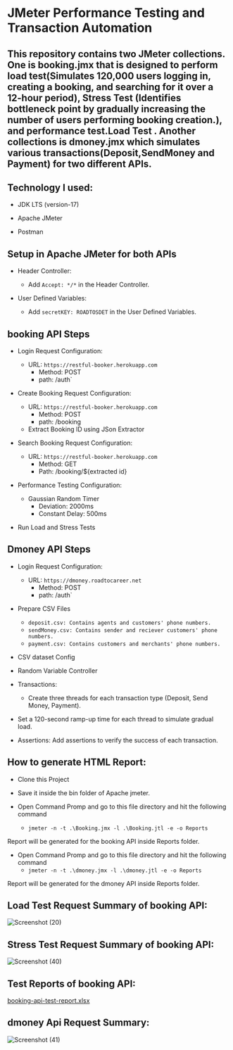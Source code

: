# JMeter Performance Testing and Transaction Automation

## This repository contains two JMeter collections. One is booking.jmx that is designed to perform load test(Simulates 120,000 users logging in, creating a booking, and searching for it over a 12-hour period), Stress Test (Identifies bottleneck point by gradually increasing the number of users performing booking creation.), and performance test.Load Test . Another collections is dmoney.jmx which simulates various transactions(Deposit,SendMoney and Payment) for two different APIs.

## Technology I used:
- JDK LTS (version-17)
 
 - Apache JMeter

 - Postman 

## Setup in Apache JMeter for both APIs
  - Header Controller:

      - Add ```Accept: */*``` in the Header Controller.

- User Defined Variables:

    - Add ```secretKEY: ROADTOSDET``` in the User Defined Variables.

 ## booking API Steps
  - Login Request Configuration:
      - URL: ```https://restful-booker.herokuapp.com```
        - Method: POST
        - path: /auth`

 - Create Booking Request Configuration:
      - URL: ```https://restful-booker.herokuapp.com```
        - Method: POST
        - path: /booking
      - Extract Booking ID using JSon Extractor


  - Search Booking Request Configuration:
       - URL: ```https://restful-booker.herokuapp.com```
           - Method: GET
           - Path: /booking/${extracted id}
   - Performance Testing Configuration:
        - Gaussian Random Timer
            - Deviation: 2000ms
            - Constant Delay: 500ms

  - Run Load and Stress Tests
    
 ## Dmoney API Steps
  - Login Request Configuration:
      - URL: ```https://dmoney.roadtocareer.net```
        - Method: POST
        - path: /auth` 
  - Prepare CSV Files
       - ```deposit.csv: Contains agents and customers' phone numbers.```
       - ```sendMoney.csv: Contains sender and reciever customers' phone numbers.```
       - ```payment.csv: Contains customers and merchants' phone numbers.```
  - CSV dataset Config
    
  - Random Variable Controller

  - Transactions:
      - Create three threads for each transaction type (Deposit, Send Money, Payment).

  - Set a 120-second ramp-up time for each thread to simulate gradual load.

 - Assertions: Add assertions to verify the success of each transaction.
##  How to generate HTML Report:
- Clone this Project

- Save it inside the bin folder of Apache jmeter. 

- Open Command Promp and go to this file directory and hit the following command
  -  ```jmeter -n -t .\Booking.jmx -l .\Booking.jtl -e -o Reports```
  
 Report will be generated for the booking API inside Reports folder.


 - Open Command Promp and go to this file directory and hit the following command
     - ```jmeter -n -t .\dmoney.jmx -l .\dmoney.jtl -e -o Reports```
  
  Report will be generated for the dmoney API inside Reports folder.

## Load Test Request Summary of booking API:
 
![Screenshot (20)](https://github.com/user-attachments/assets/fc107a9d-15ca-471d-847f-07232e1c67ef)


## Stress Test Request Summary of booking API:

![Screenshot (40)](https://github.com/user-attachments/assets/9ea70397-6338-4526-967d-cab340b06fa5)


## Test Reports of booking API:

[booking-api-test-report.xlsx](https://github.com/user-attachments/files/19247759/booking-api-test-report.xlsx) 

## dmoney Api Request Summary:

![Screenshot (41)](https://github.com/user-attachments/assets/a88120c1-6924-4beb-b9d8-ad3d9f631347)


